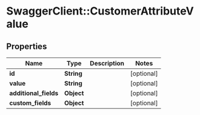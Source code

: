 # SwaggerClient::CustomerAttributeValue

## Properties
Name | Type | Description | Notes
------------ | ------------- | ------------- | -------------
**id** | **String** |  | [optional] 
**value** | **String** |  | [optional] 
**additional_fields** | **Object** |  | [optional] 
**custom_fields** | **Object** |  | [optional] 


